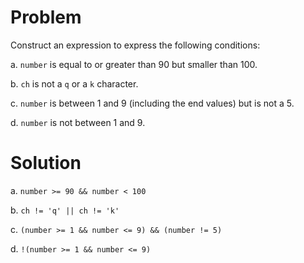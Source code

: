 # Problem
Construct an expression to express the following conditions:

a. `number` is equal to or greater than 90 but smaller than 100.

b. `ch` is not a `q` or a `k` character.

c. `number` is between 1 and 9 (including the end values) but is not a 5. 

d. `number` is not between 1 and 9.

# Solution

a. `number >= 90 && number < 100`

b. `ch != 'q' || ch != 'k'`

c. `(number >= 1 && number <= 9) && (number != 5)`

d. `!(number >= 1 && number <= 9)`